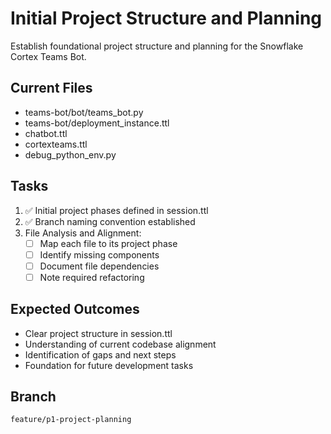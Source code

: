 # Initial Project Structure and Planning

Establish foundational project structure and planning for the Snowflake Cortex Teams Bot.

## Current Files
- teams-bot/bot/teams_bot.py
- teams-bot/deployment_instance.ttl
- chatbot.ttl
- cortexteams.ttl
- debug_python_env.py

## Tasks
1. ✅ Initial project phases defined in session.ttl
2. ✅ Branch naming convention established
3. File Analysis and Alignment:
   - [ ] Map each file to its project phase
   - [ ] Identify missing components
   - [ ] Document file dependencies
   - [ ] Note required refactoring

## Expected Outcomes
- Clear project structure in session.ttl
- Understanding of current codebase alignment
- Identification of gaps and next steps
- Foundation for future development tasks

## Branch
`feature/p1-project-planning`
